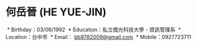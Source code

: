 # 何岳晉 (HE YUE-JIN)

  *  Birthday：03/06/1992
  *  Education：私立僑光科技大學 - 資訊管理系
  *  Location：台中市
  *  Email： bb9782009@gmail.com
  *  Mobile：0927723711

